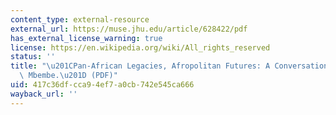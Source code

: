 ```yaml
---
content_type: external-resource
external_url: https://muse.jhu.edu/article/628422/pdf
has_external_license_warning: true
license: https://en.wikipedia.org/wiki/All_rights_reserved
status: ''
title: "\u201CPan-African Legacies, Afropolitan Futures: A Conversation with Achille\
  \ Mbembe.\u201D (PDF)"
uid: 417c36df-cca9-4ef7-a0cb-742e545ca666
wayback_url: ''
---
```

